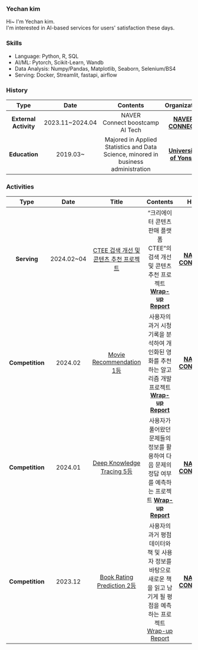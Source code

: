 ### Yechan kim
Hi~ I'm Yechan kim.  
I'm interested in AI-based services for users' satisfaction these days.  

### Skills
* Language: Python, R, SQL
* AI/ML: Pytorch, Scikit-Learn, Wandb
* Data Analysis: Numpy/Pandas, Matplotlib, Seaborn, Selenium/BS4
* Serving: Docker, Streamlit, fastapi, airflow

### History

| **Type** | **Date** | **Contents** | **Organization** |
|:--------:|:--------:|:--------:|:--------:|
| **External Activity** | 2023.11~2024.04 | NAVER Connect boostcamp AI Tech | **[NAVER CONNECT](https://www.connect.or.kr/)** |
| **Education** | 2019.03~  | Majored in  Applied Statistics and Data Science, minored in business administration| **[University of Yonsei](https://www.yonsei.ac.kr/sc/)** |


### Activities
| **Type** | **Date** | **Title** |**Contents** | **Host** |
|:--------:|:--------:|:--------:|:--------:|:--------:|
| **Serving** | 2024.02~04 | [CTEE 검색 개선 및 콘텐츠 추천 프로젝트](https://github.com/yechance7/level2-3-recsys-finalproject-recsys-06.git) | “크리에이터 콘텐츠 판매 플랫폼 CTEE”의 검색 개선 및 콘텐츠 추천 프로젝트 **[Wrap-up Report](https://www.notion.so/RecSys_6-Digital-Goods-Rec-Wrap-up-Report-b36a885469104f42b7cc4565c4e97cb0?pvs=21)**| **[NAVER CONNECT](https://www.connect.or.kr/)** |
| **Competition** | 2024.02 | [Movie Recommendation 1등](https://github.com/yechance7/level2-movierecommendation-recsys-06.git) | 사용자의 과거 시청기록을 분석하여 개인화된 영화를 추천하는 알고리즘 개발 프로젝트 **[Wrap-up Report](https://www.notion.so/RecSys_6-Movie_Recommendation-Wrap-up-Report-22103c9fa8e542dc8aadad04a3b53ef6?pvs=21)** | **[NAVER CONNECT](https://www.connect.or.kr/)** |
| **Competition** | 2024.01 | [Deep Knowledge Tracing 5등](https://github.com/yechance7/level2-dkt-recsys-06.git) | 사용자가 풀어왔던 문제들의 정보를 활용하여 다음 문제의 정답 여부를 예측하는 프로젝트 **[Wrap-up Report](https://www.notion.so/RecSys_6-Deep_Knowledge_Tracing-Wrap-up-Report-ce1257dbea7a4c9e9b66a5f112240787?pvs=21)**| **[NAVER CONNECT](https://www.connect.or.kr/)** |
| **Competition** | 2023.12 | [Book Rating Prediction  2등](https://github.com/yechance7/level1-bookratingprediction-recsys-01.git) | 사용자의 과거 평점 데이터와 책 및 사용자 정보를 바탕으로 새로운 책을 읽고 남기게 될 평점을 예측하는 프로젝트 [Wrap-up Report](https://www.notion.so/RecSys_1-Book_Rating_Prediction-Wrap-up-Report-43faa2bc13c642d0a2defb167edc7662?pvs=21) | **[NAVER CONNECT](https://www.connect.or.kr/)** | 

